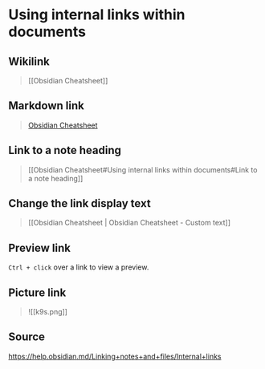 # Using internal links within documents
## Wikilink
> [[Obsidian Cheatsheet]]
## Markdown link
> [Obsidian Cheatsheet](obsidian://open?vault=software-engineering-docs&file=docs%2Fpages%2Fobsidian%2FObsidian%20Cheatsheet)
## Link to a note heading
> [[Obsidian Cheatsheet#Using internal links within documents#Link to a note heading]]
## Change the link display text
>  [[Obsidian Cheatsheet | Obsidian Cheatsheet - Custom text]]
## Preview link
`Ctrl + click` over a link to view a preview.
## Picture link
> ![[k9s.png]]

## Source
https://help.obsidian.md/Linking+notes+and+files/Internal+links